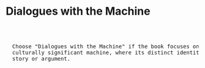 # Dialogues with the Machine
<pre>

  
  
  Choose "Dialogues with the Machine" if the book focuses on a unique, named, or 
  culturally significant machine, where its distinct identity is central to the
  story or argument.

                                                               — Machine
  
</pre>
